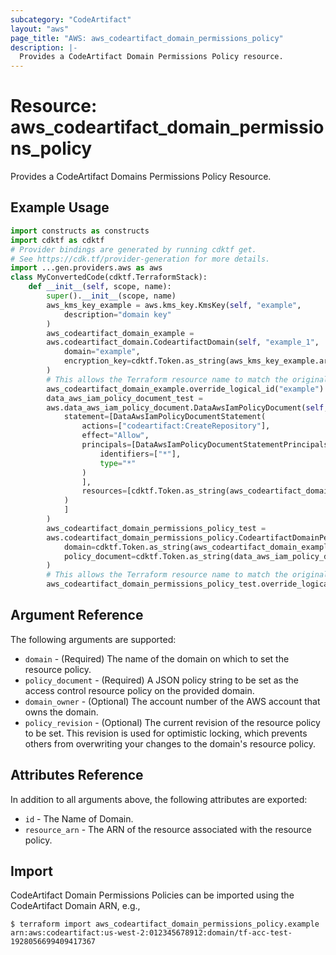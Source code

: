 ```yaml
---
subcategory: "CodeArtifact"
layout: "aws"
page_title: "AWS: aws_codeartifact_domain_permissions_policy"
description: |-
  Provides a CodeArtifact Domain Permissions Policy resource.
---
```


# Resource: aws_codeartifact_domain_permissions_policy

Provides a CodeArtifact Domains Permissions Policy Resource.

## Example Usage

```python
import constructs as constructs
import cdktf as cdktf
# Provider bindings are generated by running cdktf get.
# See https://cdk.tf/provider-generation for more details.
import ...gen.providers.aws as aws
class MyConvertedCode(cdktf.TerraformStack):
    def __init__(self, scope, name):
        super().__init__(scope, name)
        aws_kms_key_example = aws.kms_key.KmsKey(self, "example",
            description="domain key"
        )
        aws_codeartifact_domain_example =
        aws.codeartifact_domain.CodeartifactDomain(self, "example_1",
            domain="example",
            encryption_key=cdktf.Token.as_string(aws_kms_key_example.arn)
        )
        # This allows the Terraform resource name to match the original name. You can remove the call if you don't need them to match.
        aws_codeartifact_domain_example.override_logical_id("example")
        data_aws_iam_policy_document_test =
        aws.data_aws_iam_policy_document.DataAwsIamPolicyDocument(self, "test",
            statement=[DataAwsIamPolicyDocumentStatement(
                actions=["codeartifact:CreateRepository"],
                effect="Allow",
                principals=[DataAwsIamPolicyDocumentStatementPrincipals(
                    identifiers=["*"],
                    type="*"
                )
                ],
                resources=[cdktf.Token.as_string(aws_codeartifact_domain_example.arn)]
            )
            ]
        )
        aws_codeartifact_domain_permissions_policy_test =
        aws.codeartifact_domain_permissions_policy.CodeartifactDomainPermissionsPolicy(self, "test_3",
            domain=cdktf.Token.as_string(aws_codeartifact_domain_example.domain),
            policy_document=cdktf.Token.as_string(data_aws_iam_policy_document_test.json)
        )
        # This allows the Terraform resource name to match the original name. You can remove the call if you don't need them to match.
        aws_codeartifact_domain_permissions_policy_test.override_logical_id("test")
```

## Argument Reference

The following arguments are supported:

* `domain` - (Required) The name of the domain on which to set the resource policy.
* `policy_document` - (Required) A JSON policy string to be set as the access control resource policy on the provided domain.
* `domain_owner` - (Optional) The account number of the AWS account that owns the domain.
* `policy_revision` - (Optional) The current revision of the resource policy to be set. This revision is used for optimistic locking, which prevents others from overwriting your changes to the domain's resource policy.

## Attributes Reference

In addition to all arguments above, the following attributes are exported:

* `id` - The Name of Domain.
* `resource_arn` - The ARN of the resource associated with the resource policy.

## Import

CodeArtifact Domain Permissions Policies can be imported using the CodeArtifact Domain ARN, e.g.,

```
$ terraform import aws_codeartifact_domain_permissions_policy.example arn:aws:codeartifact:us-west-2:012345678912:domain/tf-acc-test-1928056699409417367
```

<!-- cache-key: cdktf-0.17.0-pre.15 input-0ce5aacf63320a0ae30a1d9ee88f021e5a42eabd49a9ccc9a5cbdf36a0e6bc7c -->